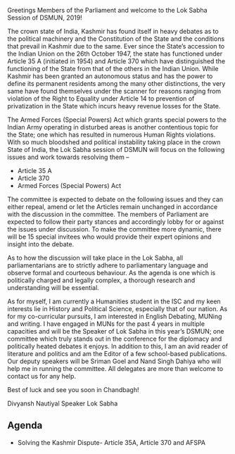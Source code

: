 Greetings Members of the Parliament and welcome to the Lok Sabha Session of DSMUN, 2019!

The crown state of India, Kashmir has found itself in heavy debates as to the political machinery and the Constitution of the State and the conditions that prevail in Kashmir due to the same. Ever since the State’s accession to the Indian Union on the 26th October 1947, the state has functioned under Article 35 A (initiated in 1954) and Article 370 which have distinguished the functioning of the State from that of the others in the Indian Union. While Kashmir has been granted an autonomous status and has the power to define its permanent residents among the many other distinctions, the very same have found themselves under the scanner for reasons ranging from violation of the Right to Equality under Article 14 to prevention of privatization in the State which incurs heavy revenue losses for the State.

The Armed Forces (Special Powers) Act which grants special powers to the Indian Army operating in disturbed areas is another contentious topic for the State; one which has resulted in numerous Human Rights violations. With so much bloodshed and political instability taking place in the crown State of India, the Lok Sabha session of DSMUN will focus on the following issues and work towards resolving them –

- Article 35 A
- Article 370
- Armed Forces (Special Powers) Act

The committee is expected to debate on the following issues and they can either repeal, amend or let the Articles remain unchanged in accordance with the discussion in the committee. The members of Parliament are expected to follow their party stances and accordingly lobby for or against the issues under discussion. To make the committee more dynamic, there will be 15 special invitees who would provide their expert opinions and insight into the debate.

As to how the discussion will take place in the Lok Sabha, all parliamentarians are to strictly adhere to parliamentary language and observe formal and courteous behaviour. As the agenda is one which is politically charged and legally complex, a thorough research and understanding will be essential.

As for myself, I am currently a Humanities student in the ISC and my keen interests lie in History and Political Science, especially that of our nation. As for my co-curricular pursuits, I am interested in English Debating, MUNing and writing. I have engaged in MUNs for the past 4 years in multiple capacities and will be the Speaker of Lok Sabha in this year’s DSMUN; one committee which truly stands out in the conference for the diplomacy and politically heated debates it enjoys. In addition to this, I am an avid reader of literature and politics and am the Editor of a few school-based publications. Our deputy speakers will be Sriman Goel and Nand Singh Dahiya who will help me in running the committee. All delegates are more than welcome to contact us for any help.

Best of luck and see you soon in Chandbagh!

Divyansh Nautiyal
Speaker
Lok Sabha

## Agenda

- Solving the Kashmir Dispute- Article 35A, Article 370 and AFSPA
